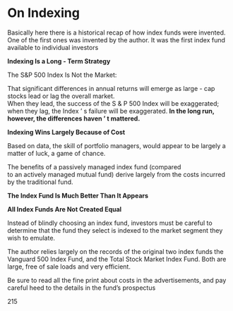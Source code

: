 # On Indexing

Basically here there is a historical recap of how index funds were invented. One of the first ones was invented by the author. It was the first index fund available to individual investors

**Indexing Is a Long - Term Strategy**

The S\&P 500 Index Is Not the Market:

That significant differences in annual returns will emerge as large - cap stocks lead or lag the overall market.\
When they lead, the success of the S & P 500 Index will be exaggerated; when they lag, the Index ’ s failure will be exaggerated. **In the long run, however, the differences haven ’ t mattered.**

**Indexing Wins Largely Because of Cost**

Based on data, the skill of portfolio managers, would appear to be largely a matter of luck, a game of chance.

The benefits of a passively managed index fund (compared\
to an actively managed mutual fund) derive largely from the costs incurred by the traditional fund.

**The Index Fund Is Much Better Than It Appears**

**All Index Funds Are Not Created Equal**

Instead of blindly choosing an index fund, investors must be careful to determine that the fund they select is indexed to the market segment they wish to emulate.

The author relies largely on the records of the original two index funds the Vanguard 500 Index Fund, and the Total Stock Market Index Fund. Both are large, free of sale loads and very efficient.

Be sure to read all the fine print about costs in the advertisements, and pay careful heed to the details in the fund’s prospectus

215



